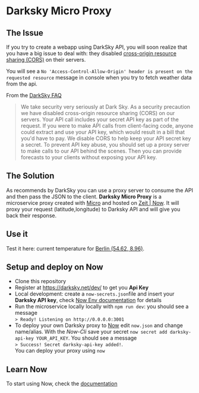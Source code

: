 # Darksky Micro Proxy

## The Issue

If you try to create a webapp using DarkSky API, you will soon realize that you have a big issue to deal with: they disabled [cross-origin resource sharing (CORS)](https://developer.mozilla.org/en-US/docs/Web/HTTP/Access_control_CORS)
on their servers.

You will see a `No 'Access-Control-Allow-Origin' header is present on the requested resource` message in console when you try to fetch weather data from the api. 

From the [DarkSky FAQ](https://darksky.net/dev/docs/faq#cross-origin)
> We take security very seriously at Dark Sky. As a security precaution we have disabled cross-origin resource sharing (CORS) on our servers.
> Your API call includes your secret API key as part of the request. If you were to make API calls from client-facing code, anyone could extract and use your API key, which would result in a bill that you'd have to pay. We disable CORS to help keep your API secret key a secret.
> To prevent API key abuse, you should set up a proxy server to make calls to our API behind the scenes. 
> Then you can provide forecasts to your clients without exposing your API key.


## The Solution

As recommends by DarkSky you can use a proxy server to consume the API and then pass the JSON to the client. **Darksky Micro Proxy** is a microservice proxy created with [Micro](https://github.com/zeit/micro) and hosted on [Zeit | Now](https://zeit.co/now). It will proxy your request (latitude,longitude) to Darksky API and will give you back their response.


## Use it

Test it here: current temperature for [Berlin (54.62, 8.96)](https://dci-fbw12-darksky.now.sh/?54.62,8.96).


## Setup and deploy on Now

- Clone this repository
- Register at https://darksky.net/dev/ to get you **Api Key**
- Local development: create a `now-secrets.json`file and insert your **Darksky API key**, check [Now Env documentation](https://github.com/zeit/now-env) for details
- Run the microservice locally locally with `npm run dev`: you should see a message  
 `> Ready! Listening on http://0.0.0.0:3001`
- To deploy your own Darksky proxy to [Now](https://zeit.co/now) edit `now.json` and change name/alias. With the *Now-Cli* save your secret `now secret add darksky-api-key YOUR_API_KEY`.
You should see a message   
`> Success! Secret darksky-api-key added!`.  
 You can deploy your proxy using `now`


 ## Learn Now
 To start using Now, check the [documentation](https://zeit.co/docs)

